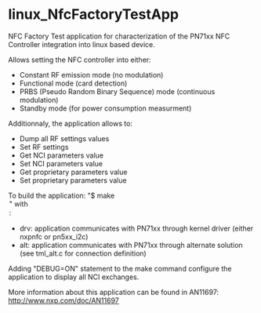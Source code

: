 linux_NfcFactoryTestApp
=======================
NFC Factory Test application for characterization of the PN71xx NFC Controller integration into linux based device.

Allows setting the NFC controller into either:
 - Constant RF emission mode (no modulation)
 - Functional mode (card detection)
 - PRBS (Pseudo Random Binary Sequence) mode (continuous modulation)
 - Standby mode (for power consumption measurment)

Additionnaly, the application allows to:
 - Dump all RF settings values
 - Set RF settings
 - Get NCI parameters value
 - Set NCI parameters value
 - Get proprietary parameters value
 - Set proprietary parameters value

To build the application: "$ make <option>" with <option>:
  - drv: application communicates with PN71xx through kernel driver (either nxpnfc or pn5xx_i2c)
  - alt: application communicates with PN71xx through alternate solution (see tml_alt.c for connection definition)

Adding "DEBUG=ON" statement to the make command configure the application to display all NCI exchanges.

More information about this application can be found in AN11697: http://www.nxp.com/doc/AN11697
